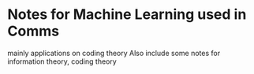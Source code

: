 # Notes for Machine Learning used in Comms

mainly applications on coding theory
Also include some notes for information theory, coding theory
